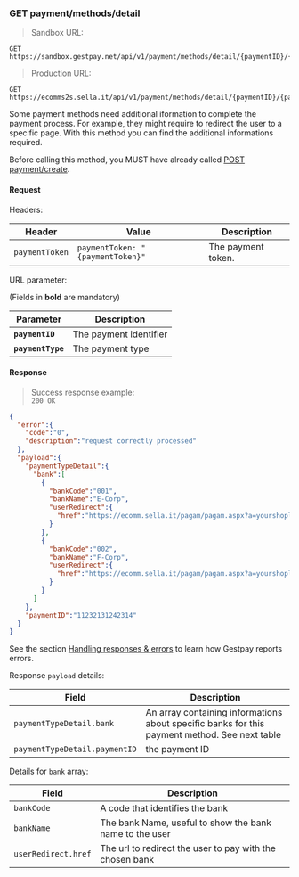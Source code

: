### GET payment/methods/detail


> Sandbox URL:

```
GET https://sandbox.gestpay.net/api/v1/payment/methods/detail/{paymentID}/{paymentType}
```


> Production URL: 

```
GET https://ecomms2s.sella.it/api/v1/payment/methods/detail/{paymentID}/{paymentType}
```


Some payment methods need additional iformation to complete the payment process. For example, they might require to   redirect the user to a specific page. With this method you can find the additional informations required.  
 
Before calling this method, you MUST have already called [POST payment/create](#post-payment-create). 

#### Request 

Headers: 

| Header          | Value                         | Description                                                        |
| --------------- | ----------------------------- | ------------------------------------------------------------------ |
| `paymentToken` | `paymentToken: "{paymentToken}"` | The payment token. |

URL parameter: 

(Fields in **bold** are mandatory)

| Parameter | Description | 
| --------- | ----------- | 
| **`paymentID`** | The payment identifier | 
| **`paymentType`** | The payment type | 

#### Response 

> Success response example:<br>
> `200 OK`

```json
{
  "error":{  
    "code":"0",
    "description":"request correctly processed"
  },
  "payload":{  
    "paymentTypeDetail":{  
      "bank":[  
        {  
          "bankCode":"001",
          "bankName":"E-Corp",
          "userRedirect":{  
            "href":"https://ecomm.sella.it/pagam/pagam.aspx?a=yourshoplogin&b=somePaymentToken&paymentType=thePaymentType&payment"
          }
        },
        {  
          "bankCode":"002",
          "bankName":"F-Corp",
          "userRedirect":{  
            "href":"https://ecomm.sella.it/pagam/pagam.aspx?a=yourshoplogin&b=somePaymentToken&paymentType=thePaymentType&payment"
          }
        }
      ]
    },
    "paymentID":"11232131242314"
  }
}
```

See the section [Handling responses & errors](#handling-responses-amp-errors) to learn how Gestpay reports errors.

Response `payload` details:


| Field          | Description 
| -------------- | -----------
| `paymentTypeDetail.bank` | An array containing informations about specific banks for this payment method. See next table
| `paymentTypeDetail.paymentID` | the payment ID 

Details for `bank` array: 

| Field          | Description 
| -------------- | -----------
| `bankCode` | A code that identifies the bank
| `bankName` | The bank Name, useful to show the bank name to the user
| `userRedirect.href` | The url to redirect the user to pay with the chosen bank  